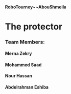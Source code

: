 #### RoboTourney~~AbouShmeila
# The protector
### Team Members:
#### Merna Zekry
#### Mohammed Saad
#### Nour Hassan
#### Abdelrahman Eshiba
